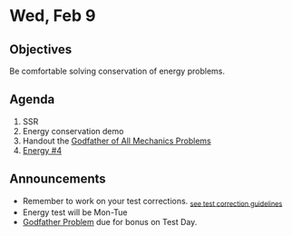 Wed, Feb 9
=================== 
  
Objectives  
------------  
Be comfortable solving conservation of energy problems.

Agenda    
---------    

1. SSR
2. Energy conservation demo
3. Handout the [Godfather of All Mechanics Problems][godfather]
4. [Energy #4](https://avon.schoology.com/course/5138386979/materials/gp/5656206414)


Announcements 
-------------  
 
- Remember to work on your test corrections. <sub>[see test correction guidelines](https://avon.schoology.com/page/5620905535)</sub>
- Energy test will be Mon-Tue
- [Godfather Problem][godfather] due for bonus on Test Day.

[godfather]: https://avon.schoology.com/course/5138386979/materials/gp/5656206378
[bib]: https://avon.schoology.com/assignment/5526830221/

<!--stackedit_data:
eyJoaXN0b3J5IjpbLTY2MTk1NTE4NSwtMTI0NTUzNjAyNCw1Nj
M0NTM5MzEsMTE3MDkxMjk3NywxODU2NjI4NDUsNDI0MjA3Mzks
LTk5MDYwNTc3MCwxMTkzNDk1ODIsLTI5MDA2OTAxMCwtMTA0OD
AwMTM0NSwtNzc3ODM5MzIwLDY5MDc0Mzk4OCwyNjU0ODk2MDQs
LTE1NTAzNTQzNywxMTA2ODkxOTQ0LC0xMjU4Nzk4OTgwLDE1OT
AwMzkxODgsLTE4MDYyMTA3NTYsLTE0Nzg0ODg2NzQsLTE1MDY3
NTQwOTNdfQ==
-->